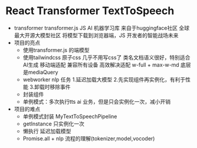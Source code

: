 # React Transformer TextToSpeech

- transformer
    transformer.js  JS AI 机器学习库
    来自于huggingface社区 全球最大开源大模型社区
    将模型下载到浏览器端，JS 开发者的智能战场未来
- 项目的亮点
    - 使用transformer.js 的端模型
    - 使用tailwindcss 原子css 几乎不用写css了
        类名文档语义很好，特别适合AI生成
        移动端适配 兼容所有设备 高效解决适配 w-full + max-w-md 底层是mediaQuery
    - webworker nlp 任务
        1.延迟加载大模型
        2.先实现组件再实例化，有利于性能
        3.卸载时移除事件
    - 封装组件
    - 单例模式：多次执行tts ai 业务，但是只会实例化一次，减小开销
- 项目的难点
    - 单例模式封装 MyTextToSpeechPipeline
    - getInstance 只实例化一次
    - 懒执行 延迟加载模型
    - Promise.all + nlp 流程的理解(tokenizer,model,vocoder)